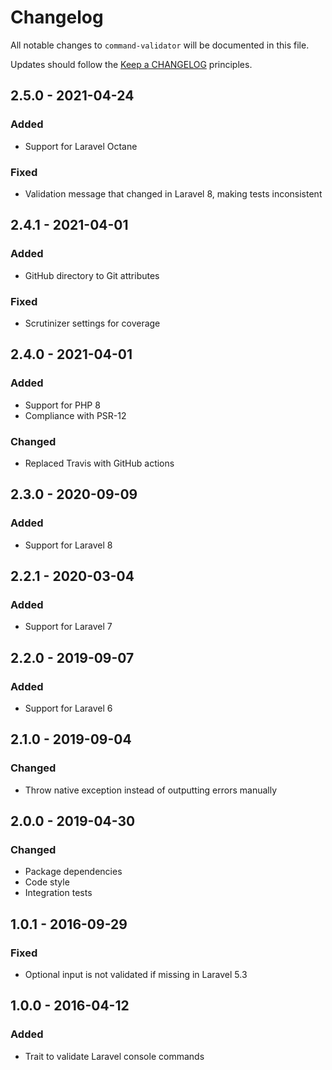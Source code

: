 # Changelog

All notable changes to `command-validator` will be documented in this file.

Updates should follow the [Keep a CHANGELOG](http://keepachangelog.com/) principles.



## 2.5.0 - 2021-04-24

### Added
- Support for Laravel Octane

### Fixed
- Validation message that changed in Laravel 8, making tests inconsistent


## 2.4.1 - 2021-04-01

### Added
- GitHub directory to Git attributes

### Fixed
- Scrutinizer settings for coverage


## 2.4.0 - 2021-04-01

### Added
- Support for PHP 8
- Compliance with PSR-12

### Changed
- Replaced Travis with GitHub actions


## 2.3.0 - 2020-09-09

### Added
- Support for Laravel 8


## 2.2.1 - 2020-03-04

### Added
- Support for Laravel 7


## 2.2.0 - 2019-09-07

### Added
- Support for Laravel 6


## 2.1.0 - 2019-09-04

### Changed
- Throw native exception instead of outputting errors manually


## 2.0.0 - 2019-04-30

### Changed
- Package dependencies
- Code style
- Integration tests


## 1.0.1 - 2016-09-29

### Fixed
- Optional input is not validated if missing in Laravel 5.3


## 1.0.0 - 2016-04-12

### Added
- Trait to validate Laravel console commands
